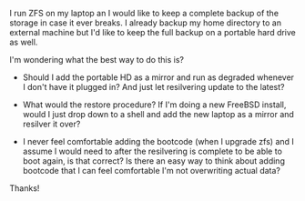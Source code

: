 I run ZFS on my laptop an I would like to keep a complete backup of the
storage in case it ever breaks.  I already backup my home directory to
an external machine but I'd like to keep the full backup on a portable
hard drive as well.

I'm wondering what the best way to do this is?

- Should I add the portable HD as a mirror and run as degraded whenever
  I don't have it plugged in?  And just let resilvering update to the
  latest?

- What would the restore procedure?  If I'm doing a new FreeBSD install,
  would I just drop down to a shell and add the new laptop as a mirror
  and resilver it over?

- I never feel comfortable adding the bootcode (when I upgrade zfs) and
  I assume I would need to after the resilvering is complete to be able
  to boot again, is that correct?  Is there an easy way to think about
  adding bootcode that I can feel comfortable I'm not overwriting actual
  data?

Thanks!